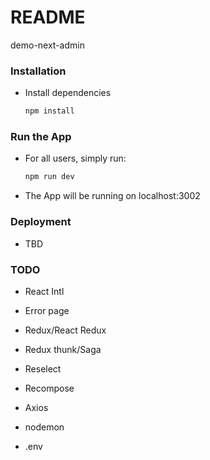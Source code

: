 # README #

demo-next-admin

### Installation ###

* Install dependencies

    ```Bash
    npm install
    ```

### Run the App ###
 
* For all users, simply run:

    ```Bash
    npm run dev
    ```
    
* The App will be running on localhost:3002

### Deployment ###

* TBD

### TODO ###

* React Intl
* Error page
* Redux/React Redux
* Redux thunk/Saga
* Reselect
* Recompose
* Axios

* nodemon
* .env
